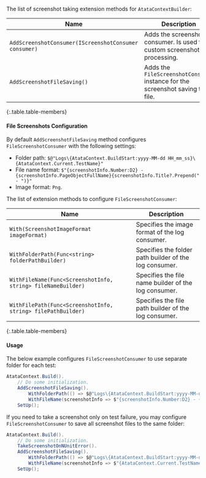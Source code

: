 The list of screenshot taking extension methods for `AtataContextBuilder`:

Name | Description
---- | -----------
`AddScreenshotConsumer(IScreenshotConsumer consumer)` | Adds the screenshot consumer. Is used for custom screenshot processing.
`AddScreenshotFileSaving()` | Adds the `FileScreenshotConsumer` instance for the screenshot saving to file.
{:.table.table-members}

#### File Screenshots Configuration

By default `AddScreenshotFileSaving` method configures `FileScreenshotConsumer` with the following settings:

* Folder path: `$@"Logs\{AtataContext.BuildStart:yyyy-MM-dd HH_mm_ss}\{AtataContext.Current.TestName}"`
* File name format: `$"{screenshotInfo.Number:D2} - {screenshotInfo.PageObjectFullName}{screenshotInfo.Title?.Prepend(" - ")}"`
* Image format: `Png`.

The list of extension methods to configure `FileScreenshotConsumer`:

Name | Description
---- | -----------
`With(ScreenshotImageFormat imageFormat)` | Specifies the image format of the log consumer.
`WithFolderPath(Func<string> folderPathBuilder)` | Specifies the folder path builder of the log consumer.
`WithFileName(Func<ScreenshotInfo, string> fileNameBuilder)` | Specifies the file name builder of the log consumer.
`WithFilePath(Func<ScreenshotInfo, string> filePathBuilder)` | Specifies the file path builder of the log consumer.
{:.table.table-members}

#### Usage

The below example configures `FileScreenshotConsumer` to use separate folder for each test:

``` cs
AtataContext.Build().
    // Do some initialization.
    AddScreenshotFileSaving().
        WithFolderPath(() => $@"Logs\{AtataContext.BuildStart:yyyy-MM-dd HH_mm_ss}\{AtataContext.Current.TestName}").
        WithFileName(screenshotInfo => $"{screenshotInfo.Number:D2} - {screenshotInfo.PageObjectFullName}{screenshotInfo.Title?.Prepend(" - ")}").
    SetUp();
```

If you need to take a screenshot only on test failure, you may configure `FileScreenshotConsumer` to save all screenshot files to the same folder:

``` cs
AtataContext.Build().
    // Do some initialization.
    TakeScreenshotOnNUnitError().
    AddScreenshotFileSaving().
        WithFolderPath(() => $@"Logs\{AtataContext.BuildStart:yyyy-MM-dd HH_mm_ss}").
        WithFileName(screenshotInfo => $"{AtataContext.Current.TestName} - {screenshotInfo.PageObjectFullName}").
    SetUp();
```
